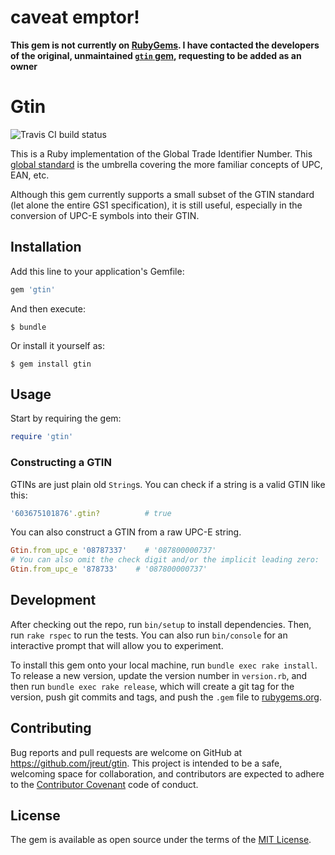 # caveat emptor!
**This gem is not currently on [RubyGems](https://rubygems.org/). I have contacted the developers of the original, unmaintained [`gtin` gem](https://rubygems.org/gems/gtin), requesting to be added as an owner**

# Gtin

![Travis CI build status](https://travis-ci.org/jreut/gtin.svg)

This is a Ruby implementation of the Global Trade Identifier Number. This [global standard](http://www.gs1.org/gtin) is the umbrella covering the more familiar concepts of UPC, EAN, etc.

Although this gem currently supports a small subset of the GTIN standard (let alone the entire GS1 specification), it is still useful, especially in the conversion of UPC-E symbols into their GTIN.

## Installation

Add this line to your application's Gemfile:

```ruby
gem 'gtin'
```

And then execute:

    $ bundle

Or install it yourself as:

    $ gem install gtin

## Usage

Start by requiring the gem:

```ruby
require 'gtin'
```

### Constructing a GTIN

GTINs are just plain old `String`s. You can check if a string is a valid GTIN like this:

```ruby
'603675101876'.gtin?          # true
```

You can also construct a GTIN from a raw UPC-E string.

```ruby
Gtin.from_upc_e '08787337'    # '087800000737'
# You can also omit the check digit and/or the implicit leading zero:
Gtin.from_upc_e '878733'    # '087800000737'
```

## Development

After checking out the repo, run `bin/setup` to install dependencies. Then, run `rake rspec` to run the tests. You can also run `bin/console` for an interactive prompt that will allow you to experiment.

To install this gem onto your local machine, run `bundle exec rake install`. To release a new version, update the version number in `version.rb`, and then run `bundle exec rake release`, which will create a git tag for the version, push git commits and tags, and push the `.gem` file to [rubygems.org](https://rubygems.org).

## Contributing

Bug reports and pull requests are welcome on GitHub at https://github.com/jreut/gtin. This project is intended to be a safe, welcoming space for collaboration, and contributors are expected to adhere to the [Contributor Covenant](http://contributor-covenant.org) code of conduct.


## License

The gem is available as open source under the terms of the [MIT License](http://opensource.org/licenses/MIT).

